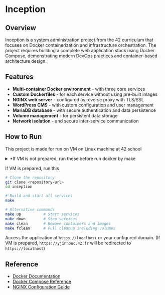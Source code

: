 # Inception

## Overview

Inception is a system administration project from the 42 curriculum that focuses on Docker containerization and infrastructure orchestration. The project requires building a complete web application stack using Docker Compose, demonstrating modern DevOps practices and container-based architecture design.

## Features

- **Multi-container Docker environment** - with three core services
- **Custom Dockerfiles** - for each service without using pre-built images
- **NGINX web server** - configured as reverse proxy with TLS/SSL
- **WordPress CMS** - with custom configuration and user management
- **MariaDB database** - with secure authentication and data persistence
- **Volume management** - for persistent data storage
- **Network isolation** - and secure inter-service communication

## How to Run

This project is made for run on VM on Linux machine at 42 school

<details>
<summary>*If VM is not prepared, run these before run docker by make </summary>

```bash
# Startup VM on Linux PC at school
make vm_startup

# Setup VM after finish installation
make vm_setup

# Access VM by SSH
make vm_ssh
```

</details>

If VM is prepared, run this

```bash
# Clone the repository
git clone <repository-url>
cd inception

# Build and start all services
make

# Alternative commands
make up          # Start services
make down        # Stop services
make clean       # Remove containers and images
make fclean      # Full cleanup including volumes
```

Access the application at `https://localhost` or your configured domain.
(If VM is prepared, `https://yjinnouc.42.fr` will be redirected to `https://localhost`)

## Reference

- [Docker Documentation](https://docs.docker.com/)
- [Docker Compose Reference](https://docs.docker.com/compose/)
- [NGINX Configuration Guide](https://nginx.org/en/docs/)
